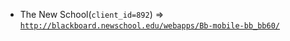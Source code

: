  - The New School(`client_id=892`) => [`http://blackboard.newschool.edu/webapps/Bb-mobile-bb_bb60/`](http://blackboard.newschool.edu/webapps/Bb-mobile-bb_bb60/)
